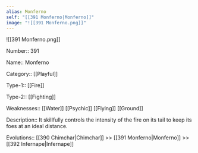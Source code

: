 ```yaml
---
alias: Monferno
self: "[[391 Monferno|Monferno]]"
image: "![[391 Monferno.png]]"
---
```


![[391 Monferno.png]]

Number:: 391

Name:: Monferno

Category:: [[Playful]]

Type-1:: [[Fire]]

Type-2:: [[Fighting]] 

Weaknesses:: [[Water]] [[Psychic]] [[Flying]] [[Ground]] 

Description:: It skillfully controls the intensity of the fire on its tail to keep its foes at an ideal distance.

Evolutions:: [[390 Chimchar|Chimchar]] >> [[391 Monferno|Monferno]] >> [[392 Infernape|Infernape]]
